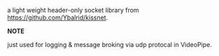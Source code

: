 a light weight header-only socket library from https://github.com/Ybalrid/kissnet.

**NOTE**

just used for logging & message broking via udp protocal in VideoPipe.

